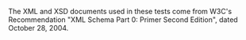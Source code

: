 The XML and XSD documents used in these tests come from W3C's Recommendation "XML Schema Part 0: Primer Second Edition", dated October 28, 2004.
